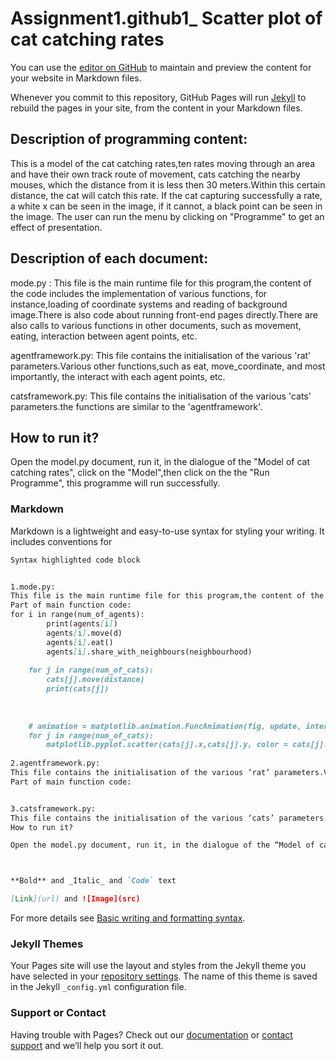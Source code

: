 # Assignment1.github1_ Scatter plot of cat catching rates

You can use the [editor on GitHub](https://github.com/Chongrui1/Assignment1.github.io/edit/gh-pages/index.md) to maintain and preview the content for your website in Markdown files.

Whenever you commit to this repository, GitHub Pages will run [Jekyll](https://jekyllrb.com/) to rebuild the pages in your site, from the content in your Markdown files.

## Description of programming content:
This is a model of the cat catching rates,ten rates moving through an area and have their own track route of movement,
cats catching the nearby mouses, which the distance from it is less then 30 meters.Within this certain distance, the cat will catch this rate.
If the cat capturing successfully a rate, a white x can be seen in the image, if it cannot, a black point can be seen in the image.
The user can run the menu by clicking on "Programme" to get an effect of presentation. 

## Description of each document:
mode.py : This file is the main runtime file for this program,the content of the code includes the implementation of various functions, for instance,loading of coordinate systems and reading of background image.There is also code about running front-end pages directly.There are also calls to various functions in other documents, such as movement, eating, interaction between agent points, etc.

agentframework.py: This file contains the initialisation of the various 'rat' parameters.Various other functions,such as eat, move_coordinate, and most importantly, the interact with each agent points, etc.
 
catsframework.py: This file contains the initialisation of the various 'cats' parameters.the functions are similar to the 'agentframework'.

## How to run it?
Open the model.py document, run it,  in the dialogue of the "Model of cat catching rates", click on the "Model",then click on the the "Run Programme", this programme will run successfully.




### Markdown

Markdown is a lightweight and easy-to-use syntax for styling your writing. It includes conventions for

```markdown
Syntax highlighted code block


1.mode.py:
This file is the main runtime file for this program,the content of the code includes the implementation of various functions, for instance,loading of coordinate systems and reading of background image.There is also code about running front-end pages directly.There are also calls to various functions in other documents, such as movement, eating, interaction between agent points, etc.
Part of main function code:
for i in range(num_of_agents): 
        print(agents[i])
        agents[i].move(d)
        agents[i].eat()
        agents[i].share_with_neighbours(neighbourhood)
        
    for j in range(num_of_cats):
        cats[j].move(distance)
        print(cats[j])   
            
      
    
    # animation = matplotlib.animation.FuncAnimation(fig, update, interval=1)
    for j in range(num_of_cats):
        matplotlib.pyplot.scatter(cats[j].x,cats[j].y, color = cats[j].color)
    
2.agentframework.py:
This file contains the initialisation of the various ‘rat’ parameters.Various other functions,such as eat, move_coordinate, and most importantly, the interact with each agent points, etc.
Part of main function code:


3.catsframework.py:
This file contains the initialisation of the various ‘cats’ parameters.the functions are similar to the ‘agentframework’.
How to run it?

Open the model.py document, run it, in the dialogue of the “Model of cat catching rates”, click on the “Model”,then click on the the “Run Programme”, this programme will run successfully.



**Bold** and _Italic_ and `Code` text

[Link](url) and ![Image](src)
```

For more details see [Basic writing and formatting syntax](https://docs.github.com/en/github/writing-on-github/getting-started-with-writing-and-formatting-on-github/basic-writing-and-formatting-syntax).

### Jekyll Themes

Your Pages site will use the layout and styles from the Jekyll theme you have selected in your [repository settings](https://github.com/Chongrui1/Assignment1.github.io/settings/pages). The name of this theme is saved in the Jekyll `_config.yml` configuration file.

### Support or Contact

Having trouble with Pages? Check out our [documentation](https://docs.github.com/categories/github-pages-basics/) or [contact support](https://support.github.com/contact) and we’ll help you sort it out.
